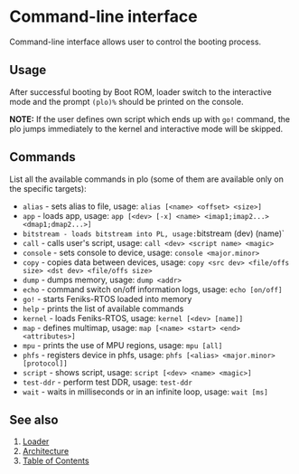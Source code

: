 # Command-line interface

Command-line interface allows user to control the booting process.

## Usage

After successful booting by Boot ROM, loader switch to the interactive mode and the prompt `(plo)%` should be printed on
 the console.

**NOTE:** If the user defines own script which ends up with `go!` command, the plo jumps immediately to the kernel and
 interactive mode will be skipped.

## Commands

List all the available commands in plo (some of them are available only on the specific targets):

* `alias` - sets alias to file, usage: `alias [<name> <offset> <size>]`
* `app` - loads app, usage: `app [<dev> [-x] <name> <imap1;imap2...> <dmap1;dmap2...>]`
* `bitstream - loads bitstream into PL, usage:`bitstream (dev) (name)`
* `call` - calls user's script, usage: `call <dev> <script name> <magic>`
* `console` - sets console to device, usage: `console <major.minor>`
* `copy` - copies data between devices, usage: `copy <src dev> <file/offs size> <dst dev> <file/offs size>`
* `dump` - dumps memory, usage: `dump <addr>`
* `echo` - command switch on/off information logs, usage: `echo [on/off]`
* `go!` - starts Feniks-RTOS loaded into memory
* `help` - prints the list of available commands
* `kernel` - loads Feniks-RTOS, usage: `kernel [<dev> [name]]`
* `map` - defines multimap, usage: `map [<name> <start> <end> <attributes>]`
* `mpu` - prints the use of MPU regions, usage: `mpu [all]`
* `phfs` - registers device in phfs, usage: `phfs [<alias> <major.minor> [protocol]]`
* `script` - shows script, usage: `script [<dev> <name> <magic>]`
* `test-ddr` - perform test DDR, usage: `test-ddr`
* `wait` - waits in milliseconds or in an infinite loop, usage: `wait [ms]`

## See also

1. [Loader](index.md)
2. [Architecture](architecture.md)
3. [Table of Contents](../index.md)
